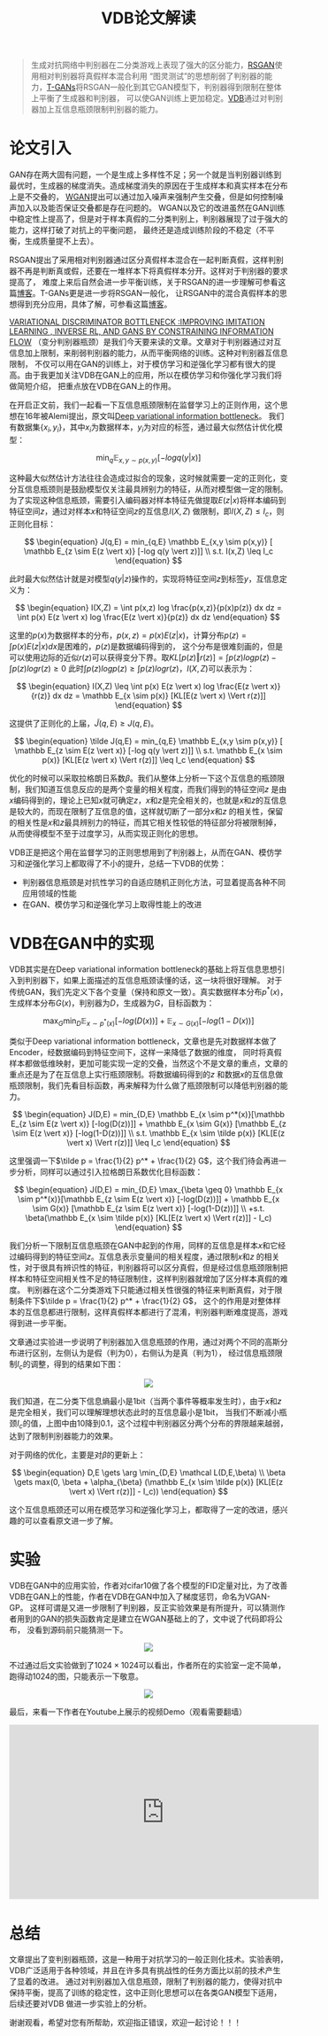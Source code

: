﻿---
layout: post
title: VDB论文解读
category: 技术
tags: [GAN]
description: 
---

> 生成对抗网络中判别器在二分类游戏上表现了强大的区分能力，[RSGAN](https://arxiv.org/abs/1807.00734)使用相对判别器将真假样本混合利用
“图灵测试”的思想削弱了判别器的能力，[T-GANs](https://arxiv.org/abs/1810.10948)将RSGAN一般化到其它GAN模型下，判别器得到限制在整体上平衡了生成器和判别器，
可以使GAN训练上更加稳定。[VDB](https://arxiv.org/abs/1810.00821)通过对判别器加上互信息瓶颈限制判别器的能力。

# 论文引入

GAN存在两大固有问题，一个是生成上多样性不足；另一个就是当判别器训练到最优时，生成器的梯度消失。造成梯度消失的原因在于生成样本和真实样本在分布上是不交叠的，
[WGAN](https://arxiv.org/abs/1701.07875)提出可以通过加入噪声来强制产生交叠，但是如何控制噪声加入以及能否保证交叠都是存在问题的。
WGAN以及它的改进虽然在GAN训练中稳定性上提高了，但是对于样本真假的二分类判别上，判别器展现了过于强大的能力，这样打破了对抗上的平衡问题，
最终还是造成训练阶段的不稳定（不平衡，生成质量提不上去）。

RSGAN提出了采用相对判别器通过区分真假样本混合在一起判断真假，这样判别器不再是判断真或假，还要在一堆样本下将真假样本分开。这样对于判别器的要求提高了，
难度上来后自然会进一步平衡训练，关于RSGAN的进一步理解可参看这篇[博客](https://kexue.fm/archives/6110)。T-GANs更是进一步将RSGAN一般化，
让RSGAN中的混合真假样本的思想得到充分应用，具体了解，可参看这篇[博客](http://veigar1992.github.io/2018/10/26/T-GANS.html)。

[VARIATIONAL DISCRIMINATOR BOTTLENECK :IMPROVING IMITATION LEARNING , INVERSE RL, AND GANS BY CONSTRAINING INFORMATION FLOW](https://arxiv.org/abs/1810.00821)
（变分判别器瓶颈）是我们今天要来读的文章。文章对于判别器通过对互信息加上限制，来削弱判别器的能力，从而平衡网络的训练。这种对判别器互信息限制，
不仅可以用在GAN的训练上，对于模仿学习和逆强化学习都有很大的提高。由于我更加关注VDB在GAN上的应用，所以在模仿学习和你强化学习我们将做简短介绍，
把重点放在VDB在GAN上的作用。

在开启正文前，我们一起看一下互信息瓶颈限制在监督学习上的正则作用，这个思想在16年被Alemi提出，原文叫[Deep variational information bottleneck](https://arxiv.org/abs/1612.00410)。
我们有数据集$\{ x_i,y_i \}$，其中$x_i$为数据样本，$y_i$为对应的标签，通过最大似然估计优化模型：

$$
\begin{equation}
\min_q \mathbb E_{x,y \sim p(x,y)} [-log q(y \vert x)]
\end{equation}
$$

这种最大似然估计方法往往会造成过拟合的现象，这时候就需要一定的正则化，变分互信息瓶颈则是鼓励模型仅关注最具辨别力的特征，从而对模型做一定的限制。
为了实现这种信息瓶颈，需要引入编码器对样本特征先做提取$E(z \vert x)$将样本编码到特征空间$z$，通过对样本$x$和特征空间$z$的互信息$I(X,Z)$
做限制，即$I(X,Z) \leq I_c$，则正则化目标：

$$
\begin{equation}
J(q,E) = min_{q,E} \mathbb E_{x,y \sim p(x,y)} [ \mathbb E_{z \sim E(z \vert x)} [-log q(y \vert z)]] \\ 
s.t. I(x,Z) \leq I_c
\end{equation}
$$

此时最大似然估计就是对模型$q(y \vert z)$操作的，实现将特征空间$z$到标签$y$，互信息定义为：

$$
\begin{equation}
I(X,Z) = \int p(x,z) log \frac{p(x,z)}{p(x)p(z)} dx dz = \int p(x) E(z \vert x) log \frac{E(z \vert x)}{p(z)} dx dz
\end{equation}
$$

这里的$p(x)$为数据样本的分布，$p(x,z) = p(x) E(z \vert x)$，计算分布$p(z) = \int p(x) E(z \vert x) dx$是困难的，$p(z)$是数据编码得到的，
这个分布是很难刻画的，但是可以使用边际的近似$r(z)$可以获得变分下界。取$KL[p(z) \Vert r(z)] = \int p(z)logp(z) - \int p(z)log r(z) \geq 0$
此时$\int p(z)logp(z) \geq \int p(z)log r(z)$，$I(X,Z)$可以表示为：

$$
\begin{equation}
I(X,Z) \leq \int p(x) E(z \vert x) log \frac{E(z \vert x)}{r(z)} dx dz = \mathbb E_{x \sim p(x)} [KL[E(z \vert x) \Vert r(z)]]
\end{equation}
$$

这提供了正则化的上届，$\tilde J(q,E) \geq J(q,E)$。

$$
\begin{equation}
\tilde J(q,E) = min_{q,E} \mathbb E_{x,y \sim p(x,y)} [ \mathbb E_{z \sim E(z \vert x)} [-log q(y \vert z)]] \\ 
s.t. \mathbb E_{x \sim p(x)} [KL[E(z \vert x) \Vert r(z)]] \leq I_c
\end{equation}
$$

优化的时候可以采取拉格朗日系数$\beta$。我们从整体上分析一下这个互信息的瓶颈限制，我们知道互信息反应的是两个变量的相关程度，而我们得到的特征空间$z$
是由$x$编码得到的，理论上已知$x$就可确定$z$，$x$和$z$是完全相关的，也就是$x$和$z$的互信息是较大的，而现在限制了互信息的值，这样就切断了一部分$x$和$z$
的相关性，保留的相关性是$x$和$z$最具辨别力的特征，而其它相关性较低的特征部分将被限制掉，从而使得模型不至于过度学习，从而实现正则化的思想。

VDB正是把这个用在监督学习的正则思想用到了判别器上，从而在GAN、模仿学习和逆强化学习上都取得了不小的提升，总结一下VDB的优势：

- 判别器信息瓶颈是对抗性学习的自适应随机正则化方法，可显着提高各种不同应用领域的性能
- 在GAN、模仿学习和逆强化学习上取得性能上的改进

# VDB在GAN中的实现

VDB其实是在Deep variational information bottleneck的基础上将互信息思想引入到判别器下，如果上面描述的互信息瓶颈读懂的话，这一块将很好理解。
对于传统GAN，我们先定义下各个变量（保持和原文一致）。真实数据样本分布$p^*(x)$，生成样本分布$G(x)$，判别器为$D$，生成器为$G$，目标函数为：

$$
\begin{equation}
\max_G \min_D \mathbb E_{x \sim p^*(x)} [-log(D(x))] + \mathbb E_{x \sim G(x)} [-log(1-D(x))]
\end{equation}
$$

类似于Deep variational information bottleneck，文章也是先对数据样本做了Encoder，经数据编码到特征空间下，这样一来降低了数据的维度，
同时将真假样本都做低维映射，更加可能实现一定的交叠，当然这个不是文章的重点，文章的重点还是为了在互信息上实行瓶颈限制。将数据编码得到的$z$
和数据$x$的互信息做瓶颈限制，我们先看目标函数，再来解释为什么做了瓶颈限制可以降低判别器的能力。

$$
\begin{equation}
J(D,E) = min_{D,E} \mathbb E_{x \sim p^*(x)}[\mathbb E_{z \sim E(z \vert x)} [-log(D(z))]] + \mathbb E_{x \sim G(x)} [\mathbb E_{z \sim E(z \vert x)} [-log(1-D(z))]] \\
s.t. \mathbb E_{x \sim \tilde p(x)} [KL[E(z \vert x) \Vert r(z)]] \leq I_c
\end{equation}
$$

这里强调一下$\tilde p = \frac{1}{2} p^* + \frac{1}{2} G$，这个我们待会再进一步分析，同样可以通过引入拉格朗日系数优化目标函数：

$$
\begin{equation}
J(D,E) = min_{D,E} \max_{\beta \geq 0} \mathbb E_{x \sim p^*(x)}[\mathbb E_{z \sim E(z \vert x)} [-log(D(z))]] + \mathbb E_{x \sim G(x)} [\mathbb E_{z \sim E(z \vert x)} [-log(1-D(z))]] \\
+s.t. \beta(\mathbb E_{x \sim \tilde p(x)} [KL[E(z \vert x) \Vert r(z)]] - I_c)
\end{equation}
$$

我们分析一下限制互信息瓶颈在GAN中起到的作用，同样的互信息是样本$x$和它经过编码得到的特征空间$z$。互信息表示变量间的相关程度，通过限制$x$和$z$
的相关性，对于很具有辨识性的特征，判别器将可以区分真假，但是经过信息瓶颈限制把样本和特征空间相关性不足的特征限制住，这样判别器就增加了区分样本真假的难度。
判别器在这个二分类游戏下只能通过相关性很强的特征来判断真假，对于限制条件下$\tilde p = \frac{1}{2} p^* + \frac{1}{2} G$，
这个的作用是对整体样本的互信息都进行限制，这样真假样本都进行了混淆，判别器判断难度提高，游戏得到进一步平衡。

文章通过实验进一步说明了判别器加入信息瓶颈的作用，通过对两个不同的高斯分布进行区别，左侧认为是假（判为0），右侧认为是真（判为1），
经过信息瓶颈限制$I_c$的调整，得到的结果如下图：

<p align="center">
    <img src="/assets/img/GAN/VDB1.png">
</p>

我们知道，在二分类下信息熵最小是1bit（当两个事件等概率发生时），由于$x$和$z$是完全相关，我们可以理解理想状态此时的互信息最小是1bit，
当我们不断减小瓶颈$I_c$的值，上图中由10降到0.1，这个过程中判别器区分两个分布的界限越来越弱，达到了限制判别器能力的效果。

对于网络的优化，主要是对$\beta$的更新上：

$$
\begin{equation}
D,E \gets \arg \min_{D,E} \mathcal L(D,E,\beta) \\
\beta \gets max(0, \beta + \alpha_{\beta} (\mathbb E_{x \sim \tilde p(x)} [KL[E(z \vert x) \Vert r(z)]] - I_c))
\end{equation}
$$

这个互信息瓶颈还可以用在模范学习和逆强化学习上，都取得了一定的改进，感兴趣的可以查看原文进一步了解。

# 实验

VDB在GAN中的应用实验，作者对cifar10做了各个模型的FID定量对比，为了改善VDB在GAN上的性能，作者在VDB在GAN中加入了梯度惩罚，命名为VGAN-GP。
这样可谓是又进一步限制了判别器，反正实验效果是有所提升，可以猜测作者用到的GAN的损失函数肯定是建立在WGAN基础上的了，文中说了代码即将公布，
没看到源码前只能猜测一下。

<p align="center">
    <img src="/assets/img/GAN/VDB2.png">
</p>

不过通过后文实验做到了$1024 \times 1024$可以看出，作者所在的实验室一定不简单，跑得动1024的图，只能表示一下敬意。

<p align="center">
    <img src="/assets/img/GAN/VDB3.png">
</p>

最后，来看一下作者在Youtube上展示的视频Demo（观看需要翻墙）

<div align="center"> 
<iframe width="560" height="315" src="https://www.youtube.com/embed/0qTCNx4AtJU" frameborder="0" allow="autoplay; encrypted-media" allowfullscreen></iframe>
</div>

# 总结

文章提出了变判别器瓶颈，这是一种用于对抗学习的一般正则化技术。实验表明，VDB广泛适用于各种领域，并且在许多具有挑战性的任务方面比以前的技术产生了显着的改进。
通过对判别器加入信息瓶颈，限制了判别器的能力，使得对抗中保持平衡，提高了训练的稳定性，这中正则化思想可以在各类GAN模型下适用，后续还要对VDB
做进一步实验上的分析。

谢谢观看，希望对您有所帮助，欢迎指正错误，欢迎一起讨论！！！